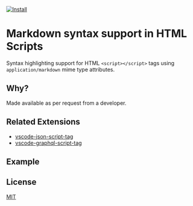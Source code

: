 [![Install](https://img.shields.io/badge/vscode-install-blue.svg)](https://marketplace.visualstudio.com/items?itemName=sissel.markdown-script-tag)

# Markdown syntax support in HTML Scripts

Syntax highlighting support for HTML `<script></script>` tags using `application/markdown` mime type attributes.

## Why?

Made available as per request from a developer.

## Related Extensions

- [vscode-json-script-tag](https://marketplace.visualstudio.com/items?itemName=sissel.json-script-tag)
- [vscode-graphql-script-tag](https://marketplace.visualstudio.com/items?itemName=sissel.graphql-script-tag)

## Example


## License

[MIT](LICENSE)
